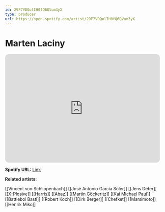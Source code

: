 ```yaml
---
id: 29F7VDQolIH0fQ6QVum3yX
type: producer
url: https://open.spotify.com/artist/29F7VDQolIH0fQ6QVum3yX
---
```

# Marten Laciny

<iframe style="border-radius:12px" src="https://open.spotify.com/embed/artist/29F7VDQolIH0fQ6QVum3yX" width="100%" height="352" frameBorder="0" allowfullscreen="" allow="autoplay; clipboard-write; encrypted-media; fullscreen; picture-in-picture" loading="lazy"></iframe>

**Spotify URL:** [Link](https://open.spotify.com/artist/29F7VDQolIH0fQ6QVum3yX)

**Related artists:**

[[Vincent von Schlippenbach]]
[[José Antonio Garcia Soler]]
[[Jens Deter]]
[[X-Plosive]]
[[Harris]]
[[Abaz]]
[[Martin Göckeritz]]
[[Kai Michael Paul]]
[[Battleboi Basti]]
[[Robert Koch]]
[[Dirk Berger]]
[[Chefket]]
[[Marsimoto]]
[[Henrik Miko]]
